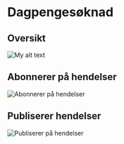 # Dagpengesøknad

## Oversikt

![My alt text](soknad.drawio)

## Abonnerer på hendelser

![Abonnerer på hendelser](dp-quiz-hendelser-abonnement.drawio)

## Publiserer hendelser

![Publiserer på hendelser](dp-quiz-publiserer-hendelser.drawio)
